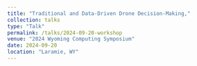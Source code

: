 ```yaml
---
title: "Traditional and Data-Driven Drone Decision-Making,"
collection: talks
type: "Talk"
permalink: /talks/2024-09-20-workshop
venue: "2024 Wyoming Computing Symposium"
date: 2024-09-20
location: "Laramie, WY"
---
```


